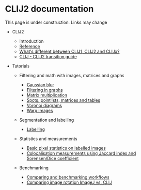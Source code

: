 # CLIJ2 documentation

This page is under construction. Links may change

* CLIJ2
  * Introduction
  * [Reference](https://clij.github.io/clij2-docs/reference)
  * [What's different between CLIJ1, CLIJ2 and CLIJx?](https://clij.github.io/clij2-docs/clij12xAPIcomparison)
  * [CLIJ - CLIJ2 transition guide](clij2_transition_notes)

* Tutorials
  * Filtering and math with images, matrices and graphs
    * [Gaussian blur](https://clij.github.io/clij2-docs/md/blur/)
    * [Filtering in graphs](https://clij.github.io/clij2-docs/md/filtering_in_graphs/)
    * [Matrix multiplication](https://clij.github.io/clij2-docs/md/matrix_multiply/)
    * [Spots, pointlists, matrices and tables](https://clij.github.io/clij2-docs/md/spots_pointlists_matrices_tables/)
    * [Voronoi diagrams](https://clij.github.io/clij2-docs/md/voronoi/)
    * [Warp images](https://clij.github.io/clij2-docs/md/applVectorFieldMD/)

  * Segmentation and labelling
    * [Labelling](https://clij.github.io/clij2-docs/md/labelling/)
    
  * Statistics and measurements
    * [Basic pixel statistics on labelled images](https://clij.github.io/clij2-docs/md/measure_statistics/)
    * [Colocalisation measurements using Jaccard index and Sorensen/Dice coefficient](https://clij.github.io/clij2-docs/md/measure_overlap/)

  * Benchmarking
    * [Comparing and benchmarking workflows](https://clij.github.io/clij2-docs/md/compare_workflows/)
    * [Comparing image rotation ImageJ vs. CLIJ](https://clij.github.io/clij2-docs/md/rotate_comparison/)



